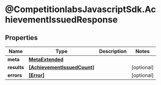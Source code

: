 # @CompetitionlabsJavascriptSdk.AchievementIssuedResponse

## Properties

Name | Type | Description | Notes
------------ | ------------- | ------------- | -------------
**meta** | [**MetaExtended**](docs/MetaExtended.md) |  | 
**results** | [**[AchievementIssuedCount]**](docs/AchievementIssuedCount.md) |  | [optional] 
**errors** | [**[Error]**](docs/Error.md) |  | [optional] 


